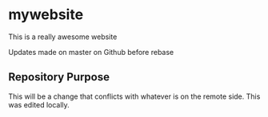 # mywebsite

This is a really awesome website

Updates made on master on Github before rebase

## Repository Purpose

This will be a change that conflicts
with whatever is on the remote side.
This was edited locally.